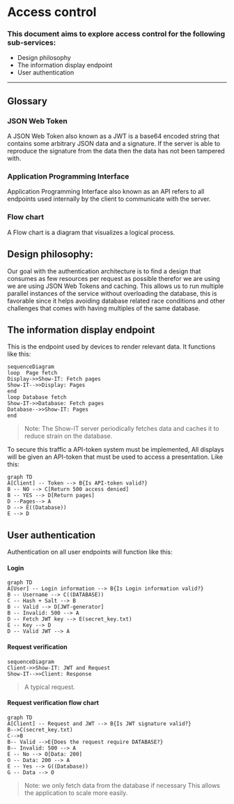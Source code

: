 # Access control

### This document aims to explore access control for the following sub-services:
- Design philosophy
- The information display endpoint
- User authentication
---
## Glossary
### JSON Web Token
A JSON Web Token also known as a JWT is a base64 encoded string that contains some arbitrary JSON data and a signature. If the server is able to reproduce the signature from the data then the data has not been tampered with.
### Application Programming Interface
Application Programming Interface also known as an API refers to all endpoints used internally by the client to communicate with the server.
### Flow chart
A Flow chart is a diagram that visualizes a logical process.

##  Design philosophy:
Our goal with the authentication architecture is to find a design that consumes as few resources per request as possible therefor we are using we are using JSON Web Tokens and caching.
This allows us to run multiple parallel instances of the service without overloading the database,
this is favorable since it helps avoiding database related race conditions and other challenges that comes with having multiples of the same database.



## The information display endpoint
This is the endpoint used by devices to render relevant data. 
It functions like this:
```mermaid
sequenceDiagram
loop  Page fetch
Display->>Show-IT: Fetch pages
Show-IT-->>Display: Pages
end
loop Database fetch
Show-IT->>Database: Fetch pages
Database-->>Show-IT: Pages
end
```
> Note: The Show-IT server periodically fetches data and caches it to reduce strain on the database.

To secure this traffic a API-token system must be implemented, All displays will be given an API-token that must be used to access a presentation. 
Like this:
```mermaid
graph TD
A[Client] -- Token --> B{Is API-token valid?}
B -- NO --> C[Return 500 access denied]
B -- YES --> D[Return pages]
D --Pages--> A
D --> E((Database))
E --> D
```


## User authentication
Authentication on all user endpoints will function like this:
#### Login
```mermaid
graph TD
A[User] -- Login information --> B{Is Login information valid?}
B -- Username --> C((DATABASE))
C -- Hash + Salt --> B
B -- Valid --> D[JWT-generator]
B -- Invalid: 500 --> A
D -- Fetch JWT key --> E(secret_key.txt)
E -- Key --> D
D -- Valid JWT --> A
```
#### Request verification
```mermaid
sequenceDiagram
Client->>Show-IT: JWT and Request
Show-IT-->>Client: Response
```
> A typical request.
#### Request verification flow chart
```mermaid
graph TD
A[Client] -- Request and JWT --> B{Is JWT signature valid?}
B-->C(secret_key.txt)
C-->B
B-- Valid -->E{Does the request require DATABASE?}
B-- Invalid: 500 --> A
E -- No --> O[Data: 200]
O -- Data: 200 --> A
E -- Yes --> G((Database))
G -- Data --> O
```
> Note: we only fetch data from the database if necessary
> This allows the application to scale more easily. 


